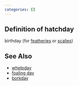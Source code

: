 ```yaml
---
categories: []
---
```


## Definition of hatchday

birthday (for [featheries](./feathery) or [scalies](./scalie))


## See Also

- [whelpday](./whelpday)
- [foaling day](./foaling%20day)
- [borkday](./borkday)
